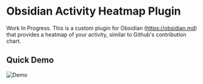 # Obsidian Activity Heatmap Plugin

Work In Progress. This is a custom plugin for Obsidian (https://obsidian.md) that provides a heatmap of your activity, similar to Github's contribution chart. 


## Quick Demo

![Demo](./images/demo.gif)